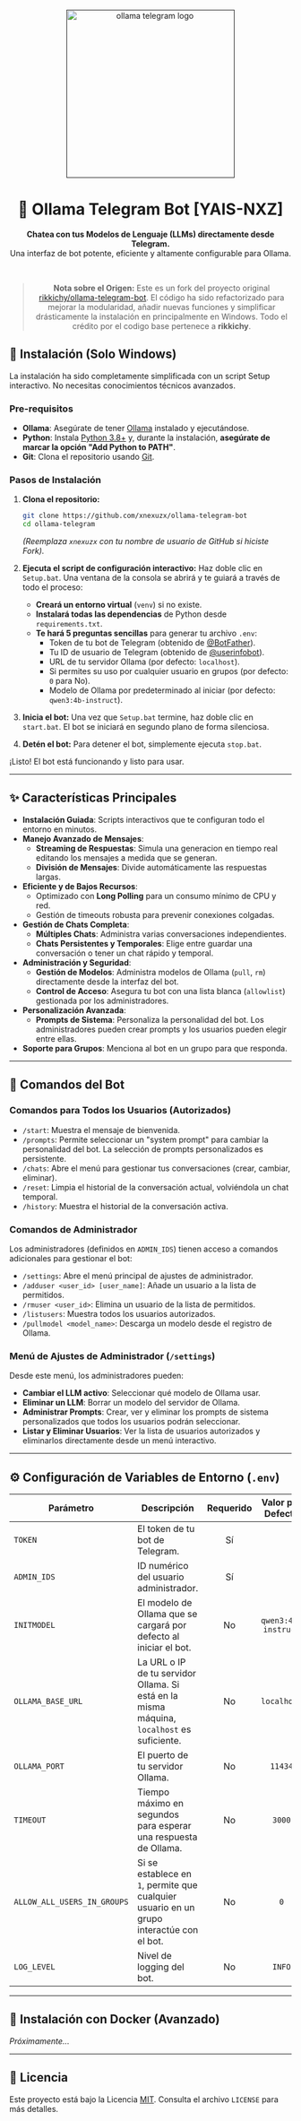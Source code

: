 <div align="center">
  <br>
  <a href="">
    <img src="res/github/ollama-telegram-readme-yais.png" alt="ollama telegram logo" width="300" height="300">
  </a>
  <h1>🦙 Ollama Telegram Bot [YAIS-NXZ]</h1>
  <p>
    <b>Chatea con tus Modelos de Lenguaje (LLMs) directamente desde Telegram.</b><br>
    Una interfaz de bot potente, eficiente y altamente configurable para Ollama.
  </p>
  <br>
  <blockquote>
    <strong>Nota sobre el Origen:</strong> Este es un fork del proyecto original <a href="https://github.com/rikkichy/ollama-telegram-bot">rikkichy/ollama-telegram-bot</a>.
    El código ha sido refactorizado para mejorar la modularidad, añadir nuevas funciones y simplificar drásticamente la instalación en principalmente en Windows. Todo el crédito por el codigo base pertenece a <strong>rikkichy</strong>.
  </blockquote>
</div>

## 🚀 Instalación (Solo Windows)

La instalación ha sido completamente simplificada con un script Setup interactivo. No necesitas conocimientos técnicos avanzados.

### Pre-requisitos

-   **Ollama**: Asegúrate de tener [Ollama](https://ollama.com/) instalado y ejecutándose.
-   **Python**: Instala [Python 3.8+](https://www.python.org/downloads/) y, durante la instalación, **asegúrate de marcar la opción "Add Python to PATH"**.
-   **Git**: Clona el repositorio usando [Git](https://git-scm.com/downloads).

### Pasos de Instalación

1.  **Clona el repositorio:**

    ```bash
    git clone https://github.com/xnexuzx/ollama-telegram-bot
    cd ollama-telegram
    ```

    _(Reemplaza `xnexuzx` con tu nombre de usuario de GitHub si hiciste Fork)._

2.  **Ejecuta el script de configuración interactivo:**
    Haz doble clic en `Setup.bat`. Una ventana de la consola se abrirá y te guiará a través de todo el proceso:

    -   **Creará un entorno virtual** (`venv`) si no existe.
    -   **Instalará todas las dependencias** de Python desde `requirements.txt`.
    -   **Te hará 5 preguntas sencillas** para generar tu archivo `.env`:
        -   Token de tu bot de Telegram (obtenido de [@BotFather](https://t.me/BotFather)).
        -   Tu ID de usuario de Telegram (obtenido de [@userinfobot](https://t.me/userinfobot)).
        -   URL de tu servidor Ollama (por defecto: `localhost`).
        -   Si permites su uso por cualquier usuario en grupos (por defecto: `0` para No).
        -   Modelo de Ollama por predeterminado al iniciar (por defecto: `qwen3:4b-instruct`).

3.  **Inicia el bot:**
    Una vez que `Setup.bat` termine, haz doble clic en `start.bat`. El bot se iniciará en segundo plano de forma silenciosa.

4.  **Detén el bot:**
    Para detener el bot, simplemente ejecuta `stop.bat`.

¡Listo! El bot está funcionando y listo para usar.

---

## ✨ Características Principales

-   **Instalación Guiada**: Scripts interactivos que te configuran todo el entorno en minutos.
-   **Manejo Avanzado de Mensajes**:
    -   **Streaming de Respuestas**: Simula una generacion en tiempo real editando los mensajes a medida que se generan.
    -   **División de Mensajes**: Divide automáticamente las respuestas largas.
-   **Eficiente y de Bajos Recursos**:
    -   Optimizado con **Long Polling** para un consumo mínimo de CPU y red.
    -   Gestión de timeouts robusta para prevenir conexiones colgadas.
-   **Gestión de Chats Completa**:
    -   **Múltiples Chats**: Administra varias conversaciones independientes.
    -   **Chats Persistentes y Temporales**: Elige entre guardar una conversación o tener un chat rápido y temporal.
-   **Administración y Seguridad**:
    -   **Gestión de Modelos**: Administra modelos de Ollama (`pull`, `rm`) directamente desde la interfaz del bot.
    -   **Control de Acceso**: Asegura tu bot con una lista blanca (`allowlist`) gestionada por los administradores.
-   **Personalización Avanzada**:
    -   **Prompts de Sistema**: Personaliza la personalidad del bot. Los administradores pueden crear prompts y los usuarios pueden elegir entre ellas.
-   **Soporte para Grupos**: Menciona al bot en un grupo para que responda.

---

## 🤖 Comandos del Bot

### Comandos para Todos los Usuarios (Autorizados)

-   `/start`: Muestra el mensaje de bienvenida.
-   `/prompts`: Permite seleccionar un "system prompt" para cambiar la personalidad del bot. La selección de prompts personalizados es persistente.
-   `/chats`: Abre el menú para gestionar tus conversaciones (crear, cambiar, eliminar).
-   `/reset`: Limpia el historial de la conversación actual, volviéndola un chat temporal.
-   `/history`: Muestra el historial de la conversación activa.

### Comandos de Administrador

Los administradores (definidos en `ADMIN_IDS`) tienen acceso a comandos adicionales para gestionar el bot:

-   `/settings`: Abre el menú principal de ajustes de administrador.
-   `/adduser <user_id> [user_name]`: Añade un usuario a la lista de permitidos.
-   `/rmuser <user_id>`: Elimina un usuario de la lista de permitidos.
-   `/listusers`: Muestra todos los usuarios autorizados.
-   `/pullmodel <model_name>`: Descarga un modelo desde el registro de Ollama.

### Menú de Ajustes de Administrador (`/settings`)

Desde este menú, los administradores pueden:

-   **Cambiar el LLM activo**: Seleccionar qué modelo de Ollama usar.
-   **Eliminar un LLM**: Borrar un modelo del servidor de Ollama.
-   **Administrar Prompts**: Crear, ver y eliminar los prompts de sistema personalizados que todos los usuarios podrán seleccionar.
-   **Listar y Eliminar Usuarios**: Ver la lista de usuarios autorizados y eliminarlos directamente desde un menú interactivo.

---

## ⚙️ Configuración de Variables de Entorno (`.env`)

| Parámetro                   | Descripción                                                                                | Requerido |  Valor por Defecto  | Ejemplo                |
| --------------------------- | ------------------------------------------------------------------------------------------ | :-------: | :-----------------: | ---------------------- |
| `TOKEN`                     | El token de tu bot de Telegram.                                                            |    Sí     |                     | `123456:ABC-DEF123456` |
| `ADMIN_IDS`                 | ID numérico del usuario administrador.                                                     |    Sí     |                     | `123456789`            |
| `INITMODEL`                 | El modelo de Ollama que se cargará por defecto al iniciar el bot.                          |    No     | `qwen3:4b-instruct` | `mistral:latest`       |
| `OLLAMA_BASE_URL`           | La URL o IP de tu servidor Ollama. Si está en la misma máquina, `localhost` es suficiente. |    No     |     `localhost`     | `192.168.1.100`        |
| `OLLAMA_PORT`               | El puerto de tu servidor Ollama.                                                           |    No     |       `11434`       | `11434`                |
| `TIMEOUT`                   | Tiempo máximo en segundos para esperar una respuesta de Ollama.                            |    No     |       `3000`        | `3000`                 |
| `ALLOW_ALL_USERS_IN_GROUPS` | Si se establece en `1`, permite que cualquier usuario en un grupo interactúe con el bot.   |    No     |         `0`         | `1`                    |
| `LOG_LEVEL`                 | Nivel de logging del bot.                                                                  |    No     |       `INFO`        | `INFO`                 |

---

## 🐳 Instalación con Docker (Avanzado)

_Próximamente..._

---

## 📄 Licencia

Este proyecto está bajo la Licencia [MIT](LICENSE). Consulta el archivo `LICENSE` para más detalles.
